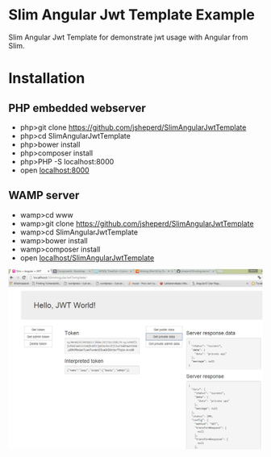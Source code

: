 # Slim Angular Jwt Template Example

Slim Angular Jwt Template for demonstrate jwt usage with Angular from Slim.

# Installation

## PHP embedded webserver

- php>git clone https://github.com/jsheperd/SlimAngularJwtTemplate
- php>cd SlimAngularJwtTemplate
- php>bower install
- php>composer install
- php>PHP -S localhost:8000
- open [localhost:8000](http://localhost:8000)

## WAMP server

- wamp>cd www
- wamp>git clone https://github.com/jsheperd/SlimAngularJwtTemplate
- wamp>cd SlimAngularJwtTemplate
- wamp>bower install
- wamp>composer install
- open [localhost/SlimAngularJwtTemplate](http://localhost/SlimAngularJwtTemplate)

![](images/screenshot.jpg)
